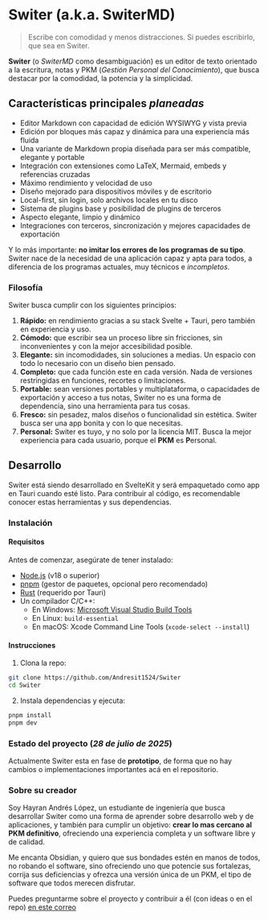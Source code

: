 # Switer (a.k.a. SwiterMD)
> Escribe con comodidad y menos distracciones. Si puedes escribirlo, que sea en Switer.

**Switer** (o *SwiterMD* como desambiguación) es un editor de texto orientado a la escritura, notas y PKM (*Gestión Personal del Conocimiento*), que busca destacar por la comodidad, la potencia y la simplicidad.

## Características principales *planeadas*
- Editor Markdown con capacidad de edición WYSIWYG y vista previa
- Edición por bloques más capaz y dinámica para una experiencia más fluida
- Una variante de Markdown propia diseñada para ser más compatible, elegante y portable
- Integración con extensiones como LaTeX, Mermaid, embeds y referencias cruzadas
- Máximo rendimiento y velocidad de uso
- Diseño mejorado para dispositivos móviles y de escritorio
- Local-first, sin login, solo archivos locales en tu disco
- Sistema de plugins base y posibilidad de plugins de terceros
- Aspecto elegante, limpio y dinámico
- Integraciones con terceros, sincronización y mejores capacidades de exportación

Y lo más importante: **no imitar los errores de los programas de su tipo**. Switer nace de la necesidad de una aplicación capaz y apta para todos, a diferencia de los programas actuales, muy técnicos e *incompletos*.

### Filosofía
Switer busca cumplir con los siguientes principios:

1. **Rápido:** en rendimiento gracias a su stack Svelte + Tauri, pero también en experiencia y uso.
2. **Cómodo:** que escribir sea un proceso libre sin fricciones, sin inconvenientes y con la mejor accesibilidad posible.
3. **Elegante:** sin incomodidades, sin soluciones a medias. Un espacio con todo lo necesario con un diseño bien pensado.
4. **Completo:** que cada función este en cada versión. Nada de versiones restringidas en funciones, recortes o limitaciones.
5. **Portable:** sean versiones portables y multiplataforma, o capacidades de exportación y acceso a tus notas, Switer no es una forma de dependencia, sino una herramienta para tus cosas.
6. **Fresco:** sin pesadez, malos diseños o funcionalidad sin estética. Switer busca ser una app bonita y con lo que necesitas.
7. **Personal:** Switer es tuyo, y no solo por la licencia MIT. Busca la mejor experiencia para cada usuario, porque el **PKM** es **P**ersonal.

## Desarrollo
Switer está siendo desarrollado en SvelteKit y será empaquetado como app en Tauri cuando esté listo. Para contribuir al código, es recomendable conocer estas herramientas y sus dependencias.

### Instalación

#### Requisitos
Antes de comenzar, asegúrate de tener instalado:

- [Node.js](https://nodejs.org/) (v18 o superior)
- [pnpm](https://pnpm.io/) (gestor de paquetes, opcional pero recomendado)
- [Rust](https://www.rust-lang.org/) (requerido por Tauri)
- Un compilador C/C++:
    - En Windows: [Microsoft Visual Studio Build Tools](https://visualstudio.microsoft.com/visual-cpp-build-tools/)
    - En Linux: `build-essential`
    - En macOS: Xcode Command Line Tools (`xcode-select --install`)

#### Instrucciones
1. Clona la repo:

```Bash
git clone https://github.com/Andresit1524/Switer
cd Switer
```

2. Instala dependencias y ejecuta:

```Bash
pnpm install
pnpm dev
```

### Estado del proyecto (*28 de julio de 2025*)
Actualmente Switer esta en fase de **prototipo**, de forma que no hay cambios o implementaciones importantes acá en el repositorio.

### Sobre su creador
Soy Hayran Andrés López, un estudiante de ingeniería que busca desarrollar Switer como una forma de aprender sobre desarrollo web y de aplicaciones, y también para cumplir un objetivo: **crear lo mas cercano al PKM definitivo**, ofreciendo una experiencia completa y un software libre y de calidad.

Me encanta Obsidian, y quiero que sus bondades estén en manos de todos, no robando el software, sino ofreciendo uno que potencie sus fortalezas, corrija sus deficiencias y ofrezca una versión única de un PKM, el tipo de software que todos merecen disfrutar.

Puedes preguntarme sobre el proyecto y contribuir a él (con ideas o en el repo) [en este correo](mailto:hayranlopez1524@gmail.com)
